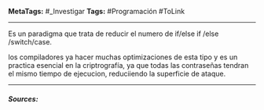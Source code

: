 **MetaTags:** #_Investigar 
**Tags:** #Programación  #ToLink 
- - -
Es un paradigma que trata de reducir el numero de if/else if /else /switch/case.

los compiladores ya hacer muchas optimizaciones de esta tipo y es un practica esencial en la criptrografía, ya que todas las contraseñas tendran el mismo tiempo de ejecucion, reduciiendo la superficie de ataque.

- - - 
#### ***Sources:***